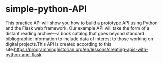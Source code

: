 # simple-python-API
This practice API will show you how to build a prototype API using Python and the Flask web framework. Our example API will take the form of a distant reading archive—a book catalog that goes beyond standard bibliographic information to include data of interest to those working on digital projects.This API is created according to this site:https://programminghistorian.org/en/lessons/creating-apis-with-python-and-flask
